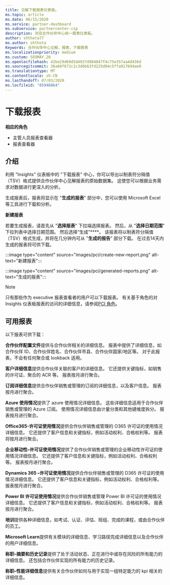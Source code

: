 ```yaml
---
title: 见解下载报表仪表板。
ms.topic: article
ms.date: 06/15/2020
ms.service: partner-dashboard
ms.subservice: partnercenter-csp
description: 浏览合作伙伴中心统一报表仪表板。
author: shthota77
ms.author: shthota
Keywords: 合作伙伴中心见解，报表，下载报表
ms.localizationpriority: medium
ms.custom: SEOMAY.20
ms.openlocfilehash: 42be29d69d5d4937d984047f4c75e357aa4d436d
ms.sourcegitcommit: 36a60f672c1c3d6b63fd225d04c5ffa917694ae0
ms.translationtype: MT
ms.contentlocale: zh-CN
ms.lasthandoff: 07/03/2020
ms.locfileid: "85948864"
---
```

# <a name="download-reports"></a>下载报表

**相应的角色**
- 主管人员报表查看器
- 报表查看器

## <a name="introduction"></a>介绍

利用 "Insights" 仪表板中的 "下载报表" 中心，你可以导出以制表符分隔值（TSV）格式提供合作伙伴中心见解报表的原始数据集。 这使您可以根据业务需求对数据进行更深入的分析。

生成报表后，报表将显示在 "**生成的报表**" 部分中，您可以使用 Microsoft Excel 等工具进行下载和分析。

**新建报表**

若要生成报表，请首先从 "**选择报表**" 下拉端选择报表。 然后，从 "**选择日期范围**" 下拉列表中选择日期范围。 然后选择“生成”****。 该报表将以制表符分隔值（TSV）格式生成，并将在几分钟内可从 "**生成的报告**" 部分下载。 在过去14天内生成的报表将可供下载。

:::image type="content" source="images/pci/create-new-report.png" alt-text="新建报表":::

:::image type="content" source="images/pci/generated-reports.png" alt-text="生成的报表":::

>[!NOTE] 
>只有那些作为 executive 报表查看者的用户可以下载报表。 有关基于角色的对 Insights 仪表板报表的访问的详细信息，请参阅[PCI 角色](pci-roles.md)。 

## <a name="available-reports"></a>可用报表

以下报表可供下载：

**合作伙伴配置文件**提供与合作伙伴相关的详细信息。 报表中提供了详细信息，如合作伙伴 ID、合作伙伴姓名、合作伙伴市县、合作伙伴国家/地区等。 对于此报表，不会有任何聚合或 lookback 适用。

**客户详细信息**提供合作伙伴关联的客户的详细信息。 它还提供关键指标，如销售的许可证、聚合的 ACR 等。 报表按月进行聚合。

**订阅详细信息**提供合作伙伴销售或管理的订阅的详细信息，以及客户信息。 报表按月进行聚合。

**Azure 使用情况**提供了 azure 使用情况详细信息。 这些详细信息适用于合作伙伴销售或管理的 Azure 订阅。 使用情况详细信息由计量分类和其他键维度拆分。 报表按月进行聚合。

**Office365-许可证使用情况**提供合作伙伴销售或管理的 O365 许可证的使用情况详细信息。 它还提供了客户信息和关键指标，例如活动权利、合格权利等。 报表将按月进行聚合。

**企业移动性–许可证使用情况**提供了合作伙伴销售或管理的企业移动性许可证的使用情况详细信息。 它还提供了客户信息和关键指标，例如活动权利、合格权利等。 报表按月进行聚合。

**Dynamics 365 –许可证使用情况**提供合作伙伴销售或管理的 D365 许可证的使用情况详细信息。 它还提供了客户信息和关键指标，例如活动权利、合格权利等。 报表按月进行聚合。

**Power BI 许可证使用情况**提供合作伙伴销售或管理 Power BI 许可证的使用情况详细信息。 它还提供了客户信息和关键指标，例如活动权利、合格权利等。 报表按月进行聚合。

**培训**提供各种详细信息，如考试、认证、评估、班组、完成的课程，或由合作伙伴的员工。

**Microsoft Learn**提供有关模块的详细信息、学习路径完成详细信息以及合作伙伴的用户详细信息。

**称职–摘要和历史记录**提供了处于活动状态、正在进行中或存在风险的所有能力的详细信息。 还包括合作伙伴实现的所有能力的历史记录。

**称职–性能详细信息**提供有关合作伙伴如何与用于实现一组特定能力的 kpi 相关的详细信息。

